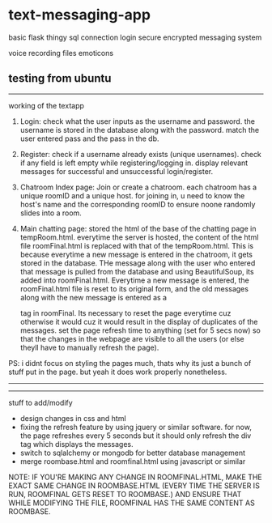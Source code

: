# text-messaging-app
basic flask thingy
sql connection
login secure
encrypted messaging system


voice recording
files
emoticons


testing from ubuntu
----------------------------
----------------------------
working of the textapp

1) Login:
check what the user inputs as the username and password. the username is stored in the database
along with the password. match the user entered pass and the pass in the db.

2) Register:
check if a username already exists (unique usernames). check if any field is left empty while
registering/logging in. display relevant messages for successful and unsuccessful login/register.

3) Chatroom Index page:
Join or create a chatroom. each chatroom has a unique roomID and a unique host. for joining in, u need to know the host's name and the corresponding roomID to ensure noone randomly slides into a room.

4) Main chatting page:
stored the html of the base of the chatting page in tempRoom.html. everytime the server is hosted, the content of the html file roomFinal.html is replaced with that of the tempRoom.html.
This is because everytime a new message is entered in the chatroom, it gets stored in the database. THe message along with the user who entered that message is pulled from the database and using BeautifulSoup, its added into roomFinal.html. Everytime a new message is entered, the roomFinal.html file is reset to its original form, and the old messages along with the new message is entered as a <p> tag in roomFinal. Its necessary to reset the page everytime cuz otherwise it would cuz it would result in the display of duplicates of the messages. set the page refresh time to anything (set for 5 secs now) so that the changes in the webpage are visible to all the users (or else theyll have to manually refresh the page).

PS: i didnt focus on styling the pages much, thats why its just a bunch of stuff put in the page. but yeah it does work properly nonetheless.
  
----------------------------
----------------------------
  stuff to add/modify
 - design changes in css and html
 - fixing the refresh feature by using jquery or similar software. for now, the page refreshes every 5 seconds but it should only refresh the div tag which displays the messages.
 - switch to sqlalchemy or mongodb for better database management
  - merge roombase.html and roomfinal.html using javascript or similar

 NOTE: IF YOU'RE MAKING ANY CHANGE IN ROOMFINAL.HTML, MAKE THE EXACT SAME CHANGE IN ROOMBASE.HTML (EVERY TIME THE SERVER IS RUN, ROOMFINAL GETS RESET TO ROOMBASE.) AND ENSURE THAT WHILE MODIFYING THE FILE, ROOMFINAL HAS THE SAME CONTENT AS ROOMBASE.
  
